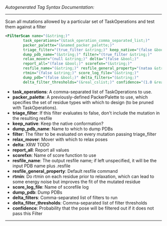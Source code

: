 <!-- THIS IS AN AUTOGENERATED FILE: Don't edit it directly, instead change the schema definition in the code itself. -->

_Autogenerated Tag Syntax Documentation:_

---
Scan all mutations allowed by a particular set of TaskOperations and test them against a filter

```xml
<FilterScan name="(&string;)"
        task_operations="(&task_operation_comma_separated_list;)"
        packer_palette="(&named_packer_palette;)"
        triage_filter="(true_filter &string;)" keep_native="(false &bool;)"
        dump_pdb_name="(&string;)" filter="(true_filter &string;)"
        relax_mover="(null &string;)" delta="(false &bool;)"
        report_all="(false &bool;)" scorefxn="(&string;)"
        resfile_name="(&string;)" resfile_general_property="(nataa &string;)"
        rtmin="(false &string;)" score_log_file="(&string;)"
        dump_pdb="(false &bool;)" delta_filters="(&string;)"
        delta_filter_thresholds="(&real_cslist;)" confidence="(1.0 &real;)" />
```

-   **task_operations**: A comma-separated list of TaskOperations to use.
-   **packer_palette**: A previously-defined PackerPalette to use, which specifies the set of residue types with which to design (to be pruned with TaskOperations).
-   **triage_filter**: If this filter evaluates to false, don't include the mutation in the resulting resfile
-   **keep_native**: Keep the native conformation?
-   **dump_pdb_name**: Name to which to dump PDBs
-   **filter**: The filter to be evaluated on every mutation passing triage_filter
-   **relax_mover**: Mover with which to relax poses
-   **delta**: XRW TODO
-   **report_all**: Report all values
-   **scorefxn**: Name of score function to use
-   **resfile_name**: The output resfile name; if left unspecified, it will be the input PDB name plus .resfile
-   **resfile_general_property**: Default resfile command
-   **rtmin**: Do rtmin on each residue prior to relaxation, which can lead to some energy noise but improves the fit of the mutated residue
-   **score_log_file**: Name of scorefile log
-   **dump_pdb**: Dump PDBs
-   **delta_filters**: Comma-separated list of filters to run
-   **delta_filter_thresholds**: Comma-separated list of filter thresholds
-   **confidence**: Probability that the pose will be filtered out if it does not pass this Filter

---
